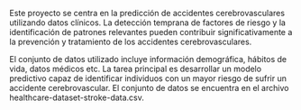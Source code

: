 Este proyecto se centra en la predicción de accidentes cerebrovasculares utilizando datos clínicos. La detección temprana de factores de riesgo y la identificación de patrones relevantes pueden contribuir significativamente a la prevención y tratamiento de los accidentes cerebrovasculares.

El conjunto de datos utilizado incluye información demográfica, hábitos de vida, datos médicos etc. La tarea principal es desarrollar un modelo predictivo capaz de identificar individuos con un mayor riesgo de sufrir un accidente cerebrovascular. El conjunto de datos se encuentra en el archivo healthcare-dataset-stroke-data.csv.
